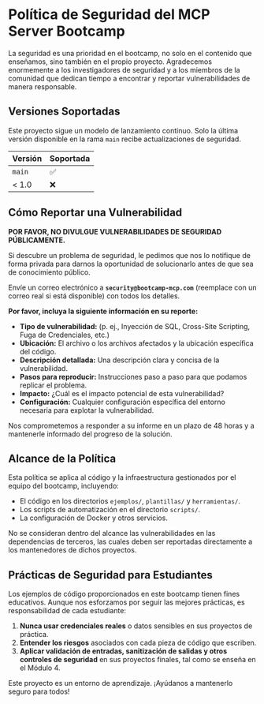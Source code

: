# Política de Seguridad del MCP Server Bootcamp

La seguridad es una prioridad en el bootcamp, no solo en el contenido que enseñamos, sino también en el propio proyecto. Agradecemos enormemente a los investigadores de seguridad y a los miembros de la comunidad que dedican tiempo a encontrar y reportar vulnerabilidades de manera responsable.

## Versiones Soportadas

Este proyecto sigue un modelo de lanzamiento continuo. Solo la última versión disponible en la rama `main` recibe actualizaciones de seguridad.

| Versión | Soportada          |
| ------- | ------------------ |
| `main`  | :white_check_mark: |
| < 1.0   | :x:                |

## Cómo Reportar una Vulnerabilidad

**POR FAVOR, NO DIVULGUE VULNERABILIDADES DE SEGURIDAD PÚBLICAMENTE.**

Si descubre un problema de seguridad, le pedimos que nos lo notifique de forma privada para darnos la oportunidad de solucionarlo antes de que sea de conocimiento público.

Envíe un correo electrónico a **`security@bootcamp-mcp.com`** (reemplace con un correo real si está disponible) con todos los detalles.

**Por favor, incluya la siguiente información en su reporte:**

- **Tipo de vulnerabilidad:** (p. ej., Inyección de SQL, Cross-Site Scripting, Fuga de Credenciales, etc.)
- **Ubicación:** El archivo o los archivos afectados y la ubicación específica del código.
- **Descripción detallada:** Una descripción clara y concisa de la vulnerabilidad.
- **Pasos para reproducir:** Instrucciones paso a paso para que podamos replicar el problema.
- **Impacto:** ¿Cuál es el impacto potencial de esta vulnerabilidad?
- **Configuración:** Cualquier configuración específica del entorno necesaria para explotar la vulnerabilidad.

Nos comprometemos a responder a su informe en un plazo de 48 horas y a mantenerle informado del progreso de la solución.

## Alcance de la Política

Esta política se aplica al código y la infraestructura gestionados por el equipo del bootcamp, incluyendo:

- El código en los directorios `ejemplos/`, `plantillas/` y `herramientas/`.
- Los scripts de automatización en el directorio `scripts/`.
- La configuración de Docker y otros servicios.

No se consideran dentro del alcance las vulnerabilidades en las dependencias de terceros, las cuales deben ser reportadas directamente a los mantenedores de dichos proyectos.

## Prácticas de Seguridad para Estudiantes

Los ejemplos de código proporcionados en este bootcamp tienen fines educativos. Aunque nos esforzamos por seguir las mejores prácticas, es responsabilidad de cada estudiante:

1.  **Nunca usar credenciales reales** o datos sensibles en sus proyectos de práctica.
2.  **Entender los riesgos** asociados con cada pieza de código que escriben.
3.  **Aplicar validación de entradas, sanitización de salidas y otros controles de seguridad** en sus proyectos finales, tal como se enseña en el Módulo 4.

Este proyecto es un entorno de aprendizaje. ¡Ayúdanos a mantenerlo seguro para todos!
